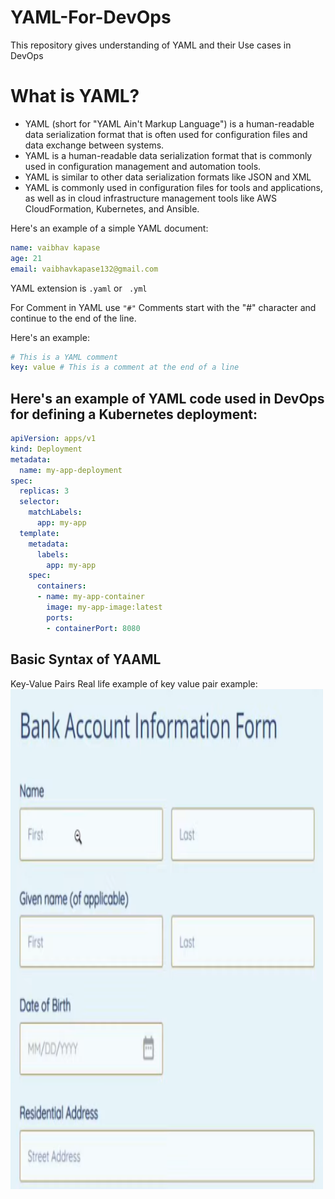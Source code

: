 # YAML-For-DevOps
This repository gives understanding of YAML and their Use cases in DevOps

# What is YAML?
* YAML (short for "YAML Ain't Markup Language") is a human-readable data serialization format that is often used for configuration files and data exchange between systems. 
* YAML is a human-readable data serialization format that is commonly used in configuration management and automation tools.
* YAML is similar to other data serialization formats like JSON and XML
* YAML is commonly used in configuration files for tools and applications, as well as in cloud infrastructure management tools like AWS CloudFormation, Kubernetes, and Ansible.

Here's an example of a simple YAML document:

```yml
name: vaibhav kapase
age: 21
email: vaibhavkapase132@gmail.com
```

YAML extension is
``` .yaml ``` or ``` .yml```

For Comment in YAML
use ``` "#" ```
Comments start with the "#" character and continue to the end of the line. 

Here's an example:
```yml
# This is a YAML comment
key: value # This is a comment at the end of a line
```

## Here's an example of YAML code used in DevOps for defining a Kubernetes deployment:
```yml
apiVersion: apps/v1
kind: Deployment
metadata:
  name: my-app-deployment
spec:
  replicas: 3
  selector:
    matchLabels:
      app: my-app
  template:
    metadata:
      labels:
        app: my-app
    spec:
      containers:
      - name: my-app-container
        image: my-app-image:latest
        ports:
        - containerPort: 8080
```
## Basic Syntax of YAAML

Key-Value Pairs
Real life example of key value pair example:
<img src="https://github.com/vaibhavkapase1302/YAML-For-DevOps/blob/main/YAML%20key-value%20pair%20eg.png" alt="GitHub Logo" width="500" height="800" >
